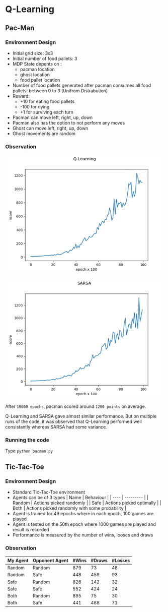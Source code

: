 # Q-Learning

## Pac-Man

### Environment Design
- Initial grid size: 3x3
- Initial number of food pallets: 3
- MDP State depents on : 
	- pacman location
	- ghost location
	- food pallet location
- Number of food pallets generated after pacman consumes all food pallets: between 0 to 3 (Unifrom Distrabution)
- Reward: 
	- +10 for eating food pallets
	- -100 for dying 
	- +1 for surviving each turn
- Pacman can move left, right, up, down
- Pacman also has the option to not perform any moves
- Ghost can move left, right, up, down
- Ghost movements are random

### Observation
![pacman_qlearning](https://github.com/sagarjinde/Reinforcement-Learning-Project/blob/master/Q-Learning/figs/pac-man_qlearning.png)

![pacman_sarsa](https://github.com/sagarjinde/Reinforcement-Learning-Project/blob/master/Q-Learning/figs/pac-man_sarsa.png)

After `10000 epochs`, pacman scored around `1200 points` on average.

Q-Learning and SARSA gave almost similar performance. But on multiple runs of the code, it was observed that Q-Learning 
performed well consistantly whereas SARSA had some variance.

### Running the code
Type `python pacman.py`

## Tic-Tac-Toe

### Environment Design
- Standard Tic-Tac-Toe environment
- Agents can be of 3 types
	| Name | Behaviour |
	| ---- | --------- |
	| Random | Actions picked randomly |
	| Safe | Actions picked optimally | 
	| Both | Actions picked randomly with some probability | 
- Agent is trained for 49 epochs where in each epoch, 100 games are played
- Agent is tested on the 50th epoch where 1000 games are played and result is recorded
- Performance is measured by the number of wins, looses and draws

### Observation
| My Agent | Opponent Agent | #Wins | #Draws | #Losses |
| --- | --- | --- | --- | --- |
| Random | Random | 879 | 73 | 48 |
| Random | Safe | 448 | 459 | 93 |
| Safe | Random | 826 | 142 | 32 |
| Safe | Safe | 552 | 424 | 24 |
| Both | Random | 895 | 75 | 30 |
| Both | Safe | 441 | 488 | 71 |
